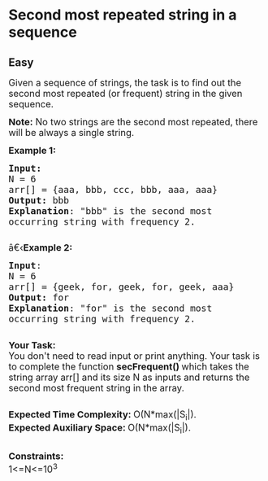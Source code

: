 # Second most repeated string in a sequence
## Easy 
<div class="problem-statement" style="user-select: auto;">
                <p style="user-select: auto;"></p><p style="user-select: auto;"><span style="font-size: 18px; user-select: auto;">Given a sequence of strings, the task is to find out the second most repeated (or frequent) string in the given sequence.</span></p>

<p style="user-select: auto;"><span style="font-size: 18px; user-select: auto;"><strong style="user-select: auto;">Note:</strong> No two strings are the second most repeated, there will be always a single string.</span></p>

<p style="user-select: auto;"><span style="font-size: 18px; user-select: auto;"><strong style="user-select: auto;">Example 1:</strong></span></p>

<pre style="user-select: auto;"><span style="font-size: 18px; user-select: auto;"><strong style="user-select: auto;">Input:</strong>
N = 6
arr[] = {aaa, bbb, ccc, bbb, aaa, aaa}
<strong style="user-select: auto;">Output:</strong> bbb
<strong style="user-select: auto;">Explanation</strong>: "bbb" is the second most 
occurring string with frequency 2.
</span>
</pre>

<p style="user-select: auto;"><span style="font-size: 18px; user-select: auto;">â€‹<strong style="user-select: auto;">Example 2:</strong></span></p>

<pre style="user-select: auto;"><span style="font-size: 18px; user-select: auto;"><strong style="user-select: auto;">Input</strong>: 
N = 6
arr[] = {geek, for, geek, for, geek, aaa}
<strong style="user-select: auto;">Output:</strong> for
<strong style="user-select: auto;">Explanation</strong>: "for" is the second most
occurring string with frequency 2.
</span></pre>

<p style="user-select: auto;"><br style="user-select: auto;">
<span style="font-size: 18px; user-select: auto;"><strong style="user-select: auto;">Your Task:</strong><br style="user-select: auto;">
You don't need to read input or print anything. Your task is to complete the function&nbsp;<strong style="user-select: auto;">secFrequent()&nbsp;</strong>which takes the string array arr[] and its size N as inputs and returns the second most frequent string in the array.</span></p>

<p style="user-select: auto;"><br style="user-select: auto;">
<span style="font-size: 18px; user-select: auto;"><strong style="user-select: auto;">Expected Time Complexity:&nbsp;</strong>O(N*max(|S<sub style="user-select: auto;">i</sub>|).<br style="user-select: auto;">
<strong style="user-select: auto;">Expected Auxiliary Space:&nbsp;</strong>O(N*max(|S<sub style="user-select: auto;">i</sub>|).</span></p>

<p style="user-select: auto;"><br style="user-select: auto;">
<span style="font-size: 18px; user-select: auto;"><strong style="user-select: auto;">Constraints:</strong><br style="user-select: auto;">
1&lt;=N&lt;=10<sup style="user-select: auto;">3</sup></span></p>

<p style="user-select: auto;">&nbsp;</p>
 <p style="user-select: auto;"></p>
            </div>